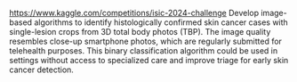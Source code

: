 https://www.kaggle.com/competitions/isic-2024-challenge
Develop image-based algorithms to identify histologically confirmed skin cancer cases with single-lesion crops from 3D total body photos (TBP). The image quality resembles close-up smartphone photos, which are regularly submitted for telehealth purposes. This binary classification algorithm could be used in settings without access to specialized care and improve triage for early skin cancer detection.

